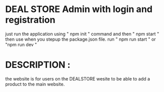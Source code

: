 # DEAL STORE Admin with login and registration
just run the application using " npm init " command
and then " npm start " 
then use when you stepup the package.json file.
run " npm run start " or  "npm run dev " 


# DESCRIPTION :
  the website is for users on the DEALSTORE wesite to be able to add a product to the main website.
